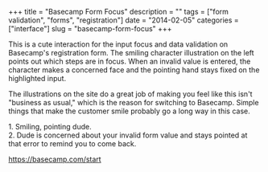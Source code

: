 +++
title = "Basecamp Form Focus"
description = ""
tags = ["form validation", "forms", "registration"]
date = "2014-02-05"
categories = ["interface"]
slug = "basecamp-form-focus"
+++


<p>This is a cute interaction for the input focus and data validation on Basecamp's registration form. The smiling character illustration on the left points out which steps are in focus. When an invalid value is entered, the character makes a concerned face and the pointing hand stays fixed on the highlighted input.</p>

<p>The illustrations on the site do a great job of making you feel like this isn't &quot;business as usual,&quot; which is the reason for switching to Basecamp. Simple things that make the customer smile probably go a long way in this case.</p>

<div id="screens-full" class="clear"><div class="caption">1. Smiling, pointing dude. </div><div class="fullimg clear"><a href="http://media.konigi.com/interface/basecamp-form-focus-1.png" class="group" rel="group" title="1. Smiling, pointing dude. "><img src="http://media.konigi.com/interface/basecamp-form-focus-1.png" alt="" class="img-responsive"></a></div></div><div id="screens-full" class="clear"><div class="caption">2. Dude is concerned about your invalid form value and stays pointed at that error to remind you to come back.</div><div class="fullimg clear"><a href="http://media.konigi.com/interface/basecamp-form-focus-2.png" class="group" rel="group" title="2. Dude is concerned about your invalid form value and stays pointed at that error to remind you to ..."><img src="http://media.konigi.com/interface/basecamp-form-focus-2.png" alt="" class="img-responsive"></a></div></div>        
<p><a href="https://basecamp.com/start">https://basecamp.com/start</a></p>

